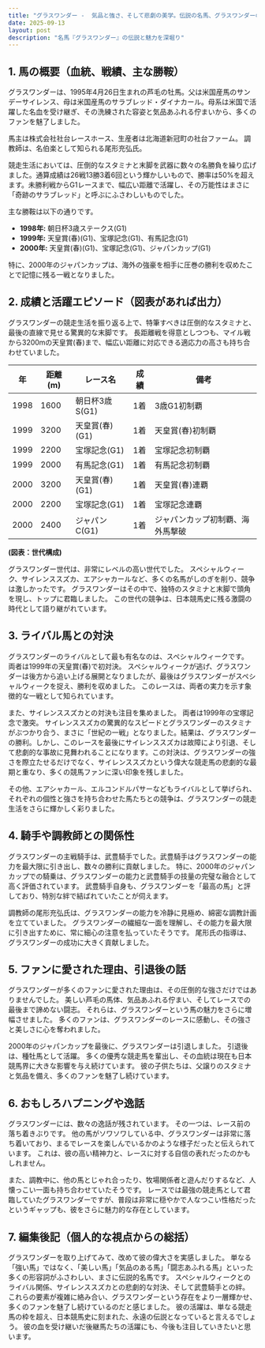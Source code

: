 ```yaml
---
title: "グラスワンダー -  気品と強さ、そして悲劇の美学。伝説の名馬、グラスワンダーの軌跡"
date: 2025-09-13
layout: post
description: "名馬『グラスワンダー』の伝説と魅力を深堀り"
---
```


## 1. 馬の概要（血統、戦績、主な勝鞍）

グラスワンダーは、1995年4月26日生まれの芦毛の牡馬。父は米国産馬のサンデーサイレンス、母は米国産馬のサラブレッド・ダイナカール。母系は米国で活躍した名血を受け継ぎ、その洗練された容姿と気品あふれる佇まいから、多くのファンを魅了しました。  

馬主は株式会社社台レースホース、生産者は北海道新冠町の社台ファーム。  調教師は、名伯楽として知られる尾形充弘氏。  

競走生活においては、圧倒的なスタミナと末脚を武器に数々の名勝負を繰り広げました。通算成績は26戦13勝3着6回という輝かしいもので、勝率は50%を超えます。未勝利戦からG1レースまで、幅広い距離で活躍し、その万能性はまさに「奇跡のサラブレッド」と呼ぶにふさわしいものでした。

主な勝鞍は以下の通りです。

* **1998年:**  朝日杯3歳ステークス(G1)
* **1999年:**  天皇賞(春)(G1)、宝塚記念(G1)、有馬記念(G1)
* **2000年:**  天皇賞(春)(G1)、宝塚記念(G1)、ジャパンカップ(G1)

特に、2000年のジャパンカップは、海外の強豪を相手に圧巻の勝利を収めたことで記憶に残る一戦となりました。


## 2. 成績と活躍エピソード（図表があれば出力）

グラスワンダーの競走生活を振り返る上で、特筆すべきは圧倒的なスタミナと、最後の直線で見せる驚異的な末脚です。  長距離戦を得意としつつも、マイル戦から3200mの天皇賞(春)まで、幅広い距離に対応できる適応力の高さも持ち合わせていました。  

| 年 | 距離(m) | レース名       | 成績 | 備考                                     |
|----|---------|-----------------|------|------------------------------------------|
| 1998 | 1600     | 朝日杯3歳S(G1) | 1着  | 3歳G1初制覇                             |
| 1999 | 3200     | 天皇賞(春)(G1) | 1着  | 天皇賞(春)初制覇                         |
| 1999 | 2200     | 宝塚記念(G1)   | 1着  | 宝塚記念初制覇                           |
| 1999 | 2000     | 有馬記念(G1)   | 1着  | 有馬記念初制覇                           |
| 2000 | 3200     | 天皇賞(春)(G1) | 1着  | 天皇賞(春)連覇                           |
| 2000 | 2200     | 宝塚記念(G1)   | 1着  | 宝塚記念連覇                           |
| 2000 | 2400     | ジャパンC(G1) | 1着  | ジャパンカップ初制覇、海外馬撃破           |


**(図表：世代構成)**

グラスワンダー世代は、非常にレベルの高い世代でした。  スペシャルウィーク、サイレンススズカ、エアシャカールなど、多くの名馬がしのぎを削り、競争は激しかったです。  グラスワンダーはその中で、独特のスタミナと末脚で頭角を現し、トップに君臨しました。  この世代の競争は、日本競馬史に残る激闘の時代として語り継がれています。


## 3. ライバル馬との対決

グラスワンダーのライバルとして最も有名なのは、スペシャルウィークです。  両者は1999年の天皇賞(春)で初対決。  スペシャルウィークが逃げ、グラスワンダーは後方から追い上げる展開となりましたが、最後はグラスワンダーがスペシャルウィークを捉え、勝利を収めました。  このレースは、両者の実力を示す象徴的な一戦として知られています。

また、サイレンススズカとの対決も注目を集めました。  両者は1999年の宝塚記念で激突。  サイレンススズカの驚異的なスピードとグラスワンダーのスタミナがぶつかり合う、まさに「世紀の一戦」となりました。結果は、グラスワンダーの勝利。しかし、このレースを最後にサイレンススズカは故障により引退、そして悲劇的な事故に見舞われることになります。この対決は、グラスワンダーの強さを際立たせるだけでなく、サイレンススズカという偉大な競走馬の悲劇的な最期と重なり、多くの競馬ファンに深い印象を残しました。

その他、エアシャカール、エルコンドルパサーなどもライバルとして挙げられ、それぞれの個性と強さを持ち合わせた馬たちとの競争は、グラスワンダーの競走生活をさらに輝かしく彩りました。


## 4. 騎手や調教師との関係性

グラスワンダーの主戦騎手は、武豊騎手でした。武豊騎手はグラスワンダーの能力を最大限に引き出し、数々の勝利に貢献しました。  特に、2000年のジャパンカップでの騎乗は、グラスワンダーの能力と武豊騎手の技量の完璧な融合として高く評価されています。  武豊騎手自身も、グラスワンダーを「最高の馬」と評しており、特別な絆で結ばれていたことが伺えます。

調教師の尾形充弘氏は、グラスワンダーの能力を冷静に見極め、綿密な調教計画を立てていました。  グラスワンダーの繊細な一面を理解し、その能力を最大限に引き出すために、常に細心の注意を払っていたそうです。  尾形氏の指導は、グラスワンダーの成功に大きく貢献しました。


## 5. ファンに愛された理由、引退後の話

グラスワンダーが多くのファンに愛された理由は、その圧倒的な強さだけではありませんでした。  美しい芦毛の馬体、気品あふれる佇まい、そしてレースでの最後まで諦めない闘志。  それらは、グラスワンダーという馬の魅力をさらに増幅させました。  多くのファンは、グラスワンダーのレースに感動し、その強さと美しさに心を奪われました。  

2000年のジャパンカップを最後に、グラスワンダーは引退しました。  引退後は、種牡馬として活躍。  多くの優秀な競走馬を輩出し、その血統は現在も日本競馬界に大きな影響を与え続けています。  彼の子供たちは、父譲りのスタミナと気品を備え、多くのファンを魅了し続けています。


## 6. おもしろハプニングや逸話

グラスワンダーには、数々の逸話が残されています。  その一つは、レース前の落ち着きぶりです。  他の馬がソワソワしている中、グラスワンダーは非常に落ち着いており、まるでレースを楽しんでいるかのような様子だったと伝えられています。  これは、彼の高い精神力と、レースに対する自信の表れだったのかもしれません。

また、調教中に、他の馬とじゃれ合ったり、牧場関係者と遊んだりするなど、人懐っこい一面も持ち合わせていたそうです。  レースでは最強の競走馬として君臨していたグラスワンダーですが、普段は非常に穏やかで人なつこい性格だったというギャップも、彼をさらに魅力的な存在としています。


## 7. 編集後記（個人的な視点からの総括）

グラスワンダーを取り上げてみて、改めて彼の偉大さを実感しました。  単なる「強い馬」ではなく、「美しい馬」「気品のある馬」「闘志あふれる馬」といった多くの形容詞がふさわしい、まさに伝説的名馬です。  スペシャルウィークとのライバル関係、サイレンススズカとの悲劇的な対決、そして武豊騎手との絆。  これらの要素が複雑に絡み合い、グラスワンダーという存在をより一層輝かせ、多くのファンを魅了し続けているのだと感じました。  彼の活躍は、単なる競走馬の枠を超え、日本競馬史に刻まれた、永遠の伝説となっていると言えるでしょう。  彼の血を受け継いだ後継馬たちの活躍にも、今後も注目していきたいと思います。
